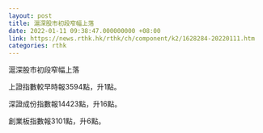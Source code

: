```yaml
---
layout: post
title: 滬深股市初段窄幅上落
date: 2022-01-11 09:38:47.000000000 +08:00
link: https://news.rthk.hk/rthk/ch/component/k2/1628284-20220111.htm
categories: rthk
---
```


滬深股市初段窄幅上落

上證指數較早時報3594點，升1點。

深證成份指數報14423點，升16點。

創業板指數報3101點，升6點。
